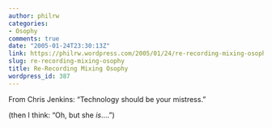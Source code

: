 ```yaml
---
author: philrw
categories:
- Osophy
comments: true
date: "2005-01-24T23:30:13Z"
link: https://philrw.wordpress.com/2005/01/24/re-recording-mixing-osophy/
slug: re-recording-mixing-osophy
title: Re-Recording Mixing Osophy
wordpress_id: 387
---
```


From Chris Jenkins: “Technology should be your mistress.”


(then I think: “Oh, but she _is_....”)
